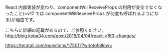 React 内部実装が変わり、componentWillReceiveProps の利用が安全でなくなったこと(=v17 では componentWillReceiveProps が何度も呼ばれるようになる)が理由です。

こちらに詳細の記載があるので、ご参照ください。
http://blog.koba04.com/post/2018/04/04/react-v163-changes/

https://teratail.com/questions/175017?whotofollow=
